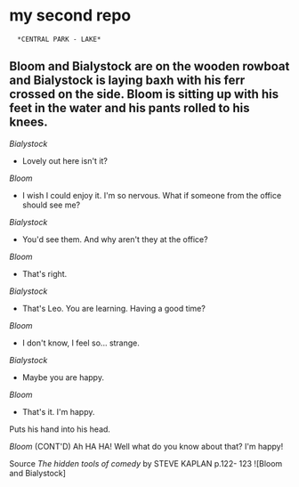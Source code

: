 # my second repo
      *CENTRAL PARK - LAKE*

## Bloom and Bialystock are on the wooden rowboat and Bialystock is laying baxh with his ferr crossed on the side. Bloom is sitting up with his feet in the water and his pants rolled to his knees.

*Bialystock* 
-  Lovely out here isn't it?

*Bloom*
- I wish I could enjoy it. I'm so nervous. What if someone from the office should see me?

*Bialystock*
- You'd see them. And why aren't they at the office?

*Bloom*
- That's right.

*Bialystock*
- That's Leo. You are learning. Having a good time?

*Bloom*
- I don't know, I feel so... strange.

*Bialystock*
- Maybe you are happy.

*Bloom*
- That's it. I'm happy.

Puts his hand into his head. 

*Bloom* (CONT'D)
 Ah HA HA! Well what do you know about that? I'm happy!


Source *The hidden tools of comedy* by STEVE KAPLAN
p.122- 123
![Bloom and Bialystock] 
